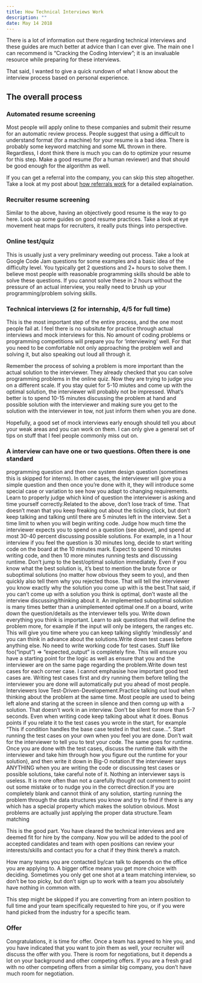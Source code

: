 ```yaml
---
title: How Technical Interviews Work
description: ""
date: May 14 2018
---
```


There is a lot of information out there regarding technical interviews and 
these guides are much better at advice than I can ever give. The main one I can
recommend is “Cracking the Coding Interview”; it is an invaluable resource 
while preparing for these interviews.



That said, I wanted to give a quick rundown of what I know about the interview 
process based on personal experience.



## The overall process&nbsp;



### Automated resume screening



Most people will apply online to these companies and submit their resume for an
automatic review process. People suggest that using a difficult to understand 
format (for a machine) for your resume is a bad idea. There is probably some 
keyword matching and some ML thrown in there. Regardless, I dont think there 
is much you can do to optimize your resume for this step. Make a good resume 
(for a human reviewer) and that should be good enough for the algorithm as well.



If you can get a referral into the company, you can skip this step altogether. 
Take a look at my post about
[how referrals work](how-referrals-work)
for a detailed explaination.



### Recruiter resume screening



Similar to the above, having an objectively good resume is the way to go here.
Look up some guides on good resume practices. Take a look at eye movement heat 
maps for recruiters, it really puts things into perspective.



### Online test/quiz



This is usually just a very preliminary weeding out process. Take a look at 
Google Code Jam questions for some examples and a basic idea of the difficulty 
level. You typically get 2 questions and 2+ hours to solve them. I believe most
people with reasonable programming skills should be able to solve these 
questions. If you cannot solve these in 2 hours without the pressure of an 
actual interview, you really need to brush up your programming/problem solving
skills.



### Technical interviews (2 for internship, 4/5 for full time)



This is the most important step of the entire process, and the one most people 
fail at. I feel there is no subsitute for practice through actual interviews 
and mock interviews for this. No amount of coding problems or programming 
competitions will prepare you for ‘interviewing’ well. For that you need to be 
comfortable not only approaching the problem well and solving it, but also 
speaking out loud all through it.



Remember the process of solving a problem is more important than the actual 
solution to the interviewer. They already checked that you can solve programming
problems in the online quiz. Now they are trying to judge you on a different 
scale. If you stay quiet for 5-10 miutes and come up with the optimal solution,
the interviewer will probably not be impressed. What’s better is to spend 
10-15 minutes discussing the problem at hand and possible solution with the 
interviewer and making sure you get to the solution with the interviewer in 
tow, not just inform them when you are done.



Hopefully, a good set of mock interviews early enough should tell you about 
your weak areas and you can work on them. I can only give a general set of tips
on stuff that I feel people commonly miss out on.



### A interview can have one or two questions. Often there is one standard 
programming question and then one system design question (sometimes this is 
skipped for interns). In other cases, the interviewer will give you a simple 
question and then once you’re done with it, they will introduce some special 
case or variation to see how you adapt to changing requirements. Learn to 
properly judge which kind of question the interviewer is asking and time 
yourself correctly.Related to the above, don’t lose track of time. 
That doesn’t mean that you keep freaking out about the ticking clock, but don’t
keep talking and talking until there are 5 minutes left in the interview.
Set a time limit to when you will begin writing code. Judge how much 
time the interviewer expects you to spend on a question (see above), and spend 
at most 30-40 percent discussing possible solutions. For example, in a 1 hour 
interview if you feel the question is 30 minutes long, decide to start writing
code on the board at the 10 minutes mark. Expect to spend 10 minutes writing 
code, and then 10 more minutes running tests and discussing runtime.
Don’t jump to the best/optimal solution immediately. Even if you know what the
best solution is, it’s best to mention the brute force or suboptimal 
solutions (no matter how obvious they seem to you), and then quickly also 
tell them why you rejected those. That will tell the interviewer you know 
exactly why the solution you come up with is the best.That said, if you 
can’t come up with a solution you think is optimal, don’t waste all the 
interview discussing/thinking about it. An implemented suboptimal solution 
is many times better than a unimplemented optimal one.If on a board, write 
down the question/details as the interviewer tells you. Write down everything
you think is important. Learn to ask questions that will define the problem
more, for example if the input will only be integers, the ranges etc. This
will give you time where you can keep talking slightly ‘mindlessly’ and 
you can think in advance about the solutions.Write down test cases before
anything else. No need to write working code for test cases. Stuff like 
foo(“input”) =&gt; “expected_output” is completely fine. This will ensure
you have a starting point for the logic as well as ensure that you and 
the interviewer are on the same page regarding the problem.Write down 
test cases for each corner case. I cannot emphasise how important good 
test cases are. Writing test cases first and dry running them before 
telling the interviewer you are done will automatically put you ahead of
most people. Interviewers love Test-Driven-Developement.Practice 
talking out loud when thinking about the problem at the same time. Most people 
are used to being left alone and staring at the screen in silence and then comng
up with a solution. That doesn’t work in an interview. Don’t be silent for more
than 5-7 seconds. Even when writing code keep talking about what it does. 
Bonus points if you relate it to the test cases you wrote in the start, for 
example “This if condition handles the base case tested in that test case…”.
Start running the test cases on your own when you feel you are done. Don’t 
wait for the interviewer to tell you to test your code. The same goes for 
runtime. Once you are done with the test cases, discuss the runtime (talk 
with the interviewer and take him through how you figure out the runtime for 
your solution), and then write it down in Big-O notation.If the interviewer 
says ANYTHING when you are writing the code or discussing test cases or 
possible solutions, take careful note of it. Nothing an interviewer says is 
useless. It is more often than not a carefully thought out comment to point 
out some mistake or to nudge you in the correct direction.If you are 
completely blank and cannot think of any solution, starting running the 
problem through the data structures you know and try to find if there is any 
which has a special property which makes the solution obvious. Most problems 
are actually just applying the proper data structure.Team matching



This is the good part. You have cleared the technical interviews and are deemed 
fit for hire by the company. Now you will be added to the pool of accepted 
candidates and team with open positions can review your interests/skills and 
contact you for a chat if they think there’s a match.



How many teams you are contacted by/can talk to depends on the office you are 
applying to. A bigger office means you get more choice with deciding. Sometimes
you only get one shot at a team matching interview, so don’t be too picky, but
don’t sign up to work with a team you absolutely have nothing in common with.



This step might be skipped if you are converting from an intern position to full
time and your team specifically requested to hire you, or if you were hand 
picked from the industry for a specific team.



### Offer



Congratulations, it is time for offer. Once a team has agreed to hire you, and 
you have indicated that you want to join them as well, your recruiter will 
discuss the offer with you. There is room for negotiations, but it depends a 
lot on your background and other competing offers. If you are a fresh grad with
no other competing offers from a similar big company, you don’t have much room 
for negotiation.
